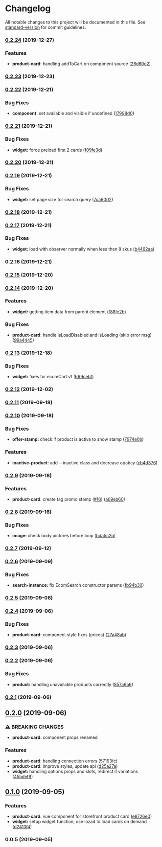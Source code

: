 # Changelog

All notable changes to this project will be documented in this file. See [standard-version](https://github.com/conventional-changelog/standard-version) for commit guidelines.

### [0.2.24](https://github.com/ecomclub/widget-product-card/compare/v0.2.23...v0.2.24) (2019-12-27)


### Features

* **product-card:** handling addToCart on component source ([26d60c2](https://github.com/ecomclub/widget-product-card/commit/26d60c2bec843c43f3b3a31e265660b974896240))

### [0.2.23](https://github.com/ecomclub/widget-product-card/compare/v0.2.22...v0.2.23) (2019-12-23)

### [0.2.22](https://github.com/ecomclub/widget-product-card/compare/v0.2.21...v0.2.22) (2019-12-21)


### Bug Fixes

* **component:** set available and visible if undefined ([17998d0](https://github.com/ecomclub/widget-product-card/commit/17998d062b9b67012fded7e1171cc8add79b0394))

### [0.2.21](https://github.com/ecomclub/widget-product-card/compare/v0.2.20...v0.2.21) (2019-12-21)


### Bug Fixes

* **widget:** force preload first 2 cards ([f09fe3d](https://github.com/ecomclub/widget-product-card/commit/f09fe3d464b7732fa2bb229a9e7bf38ee093c76d))

### [0.2.20](https://github.com/ecomclub/widget-product-card/compare/v0.2.19...v0.2.20) (2019-12-21)

### [0.2.19](https://github.com/ecomclub/widget-product-card/compare/v0.2.18...v0.2.19) (2019-12-21)


### Bug Fixes

* **widget:** set page size for search query ([7ca6002](https://github.com/ecomclub/widget-product-card/commit/7ca6002aca85f31a214318af56d6cd60a6484ff9))

### [0.2.18](https://github.com/ecomclub/widget-product-card/compare/v0.2.17...v0.2.18) (2019-12-21)

### [0.2.17](https://github.com/ecomclub/widget-product-card/compare/v0.2.16...v0.2.17) (2019-12-21)


### Bug Fixes

* **widget:** load with observer normally when less then 8 skus ([b4462aa](https://github.com/ecomclub/widget-product-card/commit/b4462aa21a7130679766903dd940837719ec1e64))

### [0.2.16](https://github.com/ecomclub/widget-product-card/compare/v0.2.15...v0.2.16) (2019-12-21)

### [0.2.15](https://github.com/ecomclub/widget-product-card/compare/v0.2.14...v0.2.15) (2019-12-20)

### [0.2.14](https://github.com/ecomclub/widget-product-card/compare/v0.2.13...v0.2.14) (2019-12-20)


### Features

* **widget:** getting item data from parent element ([f88fe2b](https://github.com/ecomclub/widget-product-card/commit/f88fe2b98beb4cefbffdee0e66c7ec2d6155d16d))


### Bug Fixes

* **product-card:** handle isLoadDisabled and isLoading (skip error msg) ([99a4445](https://github.com/ecomclub/widget-product-card/commit/99a4445457eeac9af6bf53a78ec77213fd0dab3b))

### [0.2.13](https://github.com/ecomclub/widget-product-card/compare/v0.2.12...v0.2.13) (2019-12-18)


### Bug Fixes

* **widget:** fixes for ecomCart v1 ([669cebf](https://github.com/ecomclub/widget-product-card/commit/669cebf6879ba08c049c4dcd20c85063bf648be6))

### [0.2.12](https://github.com/ecomclub/widget-product-card/compare/v0.2.11...v0.2.12) (2019-12-02)

### [0.2.11](https://github.com/ecomclub/widget-product-card/compare/v0.2.10...v0.2.11) (2019-09-18)

### [0.2.10](https://github.com/ecomclub/widget-product-card/compare/v0.2.9...v0.2.10) (2019-09-18)


### Bug Fixes

* **offer-stamp:** check if product is active to show stamp ([7974e0b](https://github.com/ecomclub/widget-product-card/commit/7974e0b))


### Features

* **inactive-product:** add --inactive class and decrease opaticy ([cb4d376](https://github.com/ecomclub/widget-product-card/commit/cb4d376))

### [0.2.9](https://github.com/ecomclub/widget-product-card/compare/v0.2.8...v0.2.9) (2019-09-18)


### Features

* **product-card:** create tag promo stamp ([#16](https://github.com/ecomclub/widget-product-card/issues/16)) ([a09eb60](https://github.com/ecomclub/widget-product-card/commit/a09eb60))

### [0.2.8](https://github.com/ecomclub/widget-product-card/compare/v0.2.7...v0.2.8) (2019-09-16)


### Bug Fixes

* **image:** check body.pictures before loop ([bda5c2b](https://github.com/ecomclub/widget-product-card/commit/bda5c2b))

### [0.2.7](https://github.com/ecomclub/widget-product-card/compare/v0.2.6...v0.2.7) (2019-09-12)

### [0.2.6](https://github.com/ecomclub/widget-product-card/compare/v0.2.5...v0.2.6) (2019-09-09)


### Bug Fixes

* **search-instance:** fix EcomSearch constructor params ([fb94b30](https://github.com/ecomclub/widget-product-card/commit/fb94b30))

### [0.2.5](https://github.com/ecomclub/widget-product-card/compare/v0.2.4...v0.2.5) (2019-09-06)

### [0.2.4](https://github.com/ecomclub/widget-product-card/compare/v0.2.3...v0.2.4) (2019-09-06)


### Bug Fixes

* **product-card:** component style fixes (prices) ([27a48ab](https://github.com/ecomclub/widget-product-card/commit/27a48ab))

### [0.2.3](https://github.com/ecomclub/widget-product-card/compare/v0.2.2...v0.2.3) (2019-09-06)

### [0.2.2](https://github.com/ecomclub/widget-product-card/compare/v0.2.1...v0.2.2) (2019-09-06)


### Bug Fixes

* **product:** handling unavailable products correctly ([857a6a6](https://github.com/ecomclub/widget-product-card/commit/857a6a6))

### [0.2.1](https://github.com/ecomclub/widget-product-card/compare/v0.2.0...v0.2.1) (2019-09-06)

## [0.2.0](https://github.com/ecomclub/widget-product-card/compare/v0.1.0...v0.2.0) (2019-09-06)


### ⚠ BREAKING CHANGES

* **product-card:** component props renamed

### Features

* **product-card:** handling connection errors ([57193fc](https://github.com/ecomclub/widget-product-card/commit/57193fc))
* **product-card:** improve styles, update api ([d25a27a](https://github.com/ecomclub/widget-product-card/commit/d25a27a))
* **widget:** handling options props and slots, redirect if variations ([45bdef8](https://github.com/ecomclub/widget-product-card/commit/45bdef8))

## [0.1.0](https://github.com/ecomclub/widget-product-card/compare/v0.0.5...v0.1.0) (2019-09-05)


### Features

* **product-card:** vue component for storefront product card ([e8726e0](https://github.com/ecomclub/widget-product-card/commit/e8726e0))
* **widget:** setup widget function, use lozad to load cards on demand ([d2413f4](https://github.com/ecomclub/widget-product-card/commit/d2413f4))

### 0.0.5 (2019-09-05)

